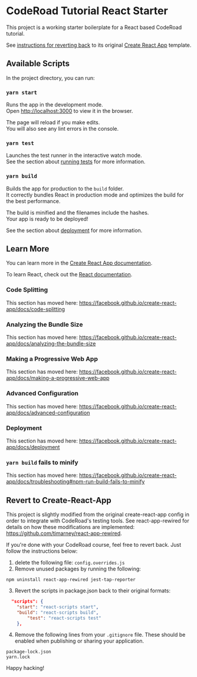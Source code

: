# CodeRoad Tutorial React Starter

This project is a working starter boilerplate for a React based CodeRoad tutorial.

See [instructions for reverting back](#Revert-to-Create-React-App) to its original [Create React App](https://github.com/facebook/create-react-app) template.

## Available Scripts

In the project directory, you can run:

### `yarn start`

Runs the app in the development mode.<br />
Open [http://localhost:3000](http://localhost:3000) to view it in the browser.

The page will reload if you make edits.<br />
You will also see any lint errors in the console.

### `yarn test`

Launches the test runner in the interactive watch mode.<br />
See the section about [running tests](https://facebook.github.io/create-react-app/docs/running-tests) for more information.

### `yarn build`

Builds the app for production to the `build` folder.<br />
It correctly bundles React in production mode and optimizes the build for the best performance.

The build is minified and the filenames include the hashes.<br />
Your app is ready to be deployed!

See the section about [deployment](https://facebook.github.io/create-react-app/docs/deployment) for more information.

## Learn More

You can learn more in the [Create React App documentation](https://facebook.github.io/create-react-app/docs/getting-started).

To learn React, check out the [React documentation](https://reactjs.org/).

### Code Splitting

This section has moved here: https://facebook.github.io/create-react-app/docs/code-splitting

### Analyzing the Bundle Size

This section has moved here: https://facebook.github.io/create-react-app/docs/analyzing-the-bundle-size

### Making a Progressive Web App

This section has moved here: https://facebook.github.io/create-react-app/docs/making-a-progressive-web-app

### Advanced Configuration

This section has moved here: https://facebook.github.io/create-react-app/docs/advanced-configuration

### Deployment

This section has moved here: https://facebook.github.io/create-react-app/docs/deployment

### `yarn build` fails to minify

This section has moved here: https://facebook.github.io/create-react-app/docs/troubleshooting#npm-run-build-fails-to-minify

## Revert to Create-React-App

This project is slightly modified from the original create-react-app config in order to integrate with CodeRoad's testing tools. See react-app-rewired for details on how these modifications are implemented: https://github.com/timarney/react-app-rewired.

If you're done with your CodeRoad course, feel free to revert back. Just follow the instructions below:

1. delete the following file: `config.overrides.js`
2. Remove unused packages by running the following:

```shell
npm uninstall react-app-rewired jest-tap-reporter
```

3. Revert the scripts in package.json back to their original formats:

```json
  "scripts": {
    "start": "react-scripts start",
    "build": "react-scripts build",
		"test": "react-scripts test"
	},
```

4. Remove the following lines from your `.gitignore` file. These should be enabled when publishing or sharing your application.

```ms
package-lock.json
yarn.lock
```

Happy hacking!
